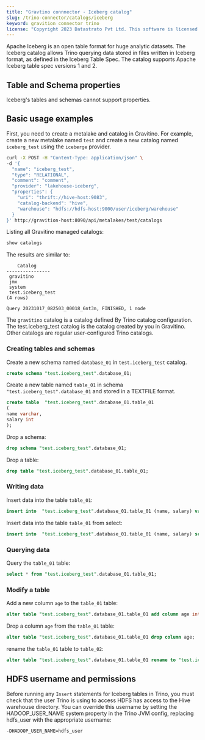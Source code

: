 ```yaml
---
title: "Gravtino connnector - Iceberg catalog"
slug: /trino-connector/catalogs/iceberg
keyword: gravition connector trino
license: "Copyright 2023 Datastrato Pvt Ltd. This software is licensed under the Apache License version 2."
---
```


Apache Iceberg is an open table format for huge analytic datasets. 
The Iceberg catalog allows Trino querying data stored in files written in Iceberg format, 
as defined in the Iceberg Table Spec. The catalog supports Apache Iceberg table spec versions 1 and 2.

## Table and Schema properties

Iceberg's tables and schemas cannot support properties.

## Basic usage examples

First, you need to create a metalake and catalog in Gravitino.
For example, create a new metalake named `test` and create a new catalog named `iceberg_test` using the `iceberge` provider.

```bash
curl -X POST -H "Content-Type: application/json" \
-d '{
  "name": "iceberg_test",
  "type": "RELATIONAL",
  "comment": "comment",
  "provider": "lakehouse-iceberg",
  "properties": {
    "uri": "thrift://hive-host:9083",
    "catalog-backend": "hive",
    "warehouse": "hdfs://hdfs-host:9000/user/iceberg/warehouse"
  }
}' http://gravition-host:8090/api/metalakes/test/catalogs

```

Listing all Gravitino managed catalogs:

```sql 
show catalogs
```

The results are similar to:

```text
    Catalog
----------------
 gravitino
 jmx
 system
 test.iceberg_test
(4 rows)

Query 20231017_082503_00018_6nt3n, FINISHED, 1 node
```

The `gravitino` catalog is a catalog defined By Trino catalog configuration. 
The test.iceberg_test catalog is the catalog created by you in Gravitino.
Other catalogs are regular user-configured Trino catalogs.

### Creating tables and schemas

Create a new schema named `database_01` in `test.iceberg_test` catalog.

```sql
create schema "test.iceberg_test".database_01;
```

Create a new table named `table_01` in schema `"test.iceberg_test".database_01` and stored in a TEXTFILE format.

```sql
create table  "test.iceberg_test".database_01.table_01
(
name varchar,
salary int
);
```

Drop a schema:

```sql
drop schema "test.iceberg_test".database_01;
```

Drop a table:

```sql
drop table "test.iceberg_test".database_01.table_01;
```

### Writing data

Insert data into the table `table_01`:

```sql
insert into  "test.iceberg_test".database_01.table_01 (name, salary) values ('ice', 12);
```

Insert data into the table `table_01` from select:

```sql
insert into  "test.iceberg_test".database_01.table_01 (name, salary) select * from "test.iceberg_test".database_01.table_01;
```

### Querying data

Query the `table_01` table:

```sql
select * from "test.iceberg_test".database_01.table_01;
```

### Modify a table

Add a new column `age` to the `table_01` table:

```sql
alter table "test.iceberg_test".database_01.table_01 add column age int;
```

Drop a column `age` from the `table_01` table:

```sql
alter table "test.iceberg_test".database_01.table_01 drop column age;
```

rename the `table_01` table to `table_02`:

```sql
alter table "test.iceberg_test".database_01.table_01 rename to "test.iceberg_test".database_01.table_02;
```

## HDFS username and permissions

Before running any `Insert` statements for Iceberg tables in Trino, 
you must check that the user Trino is using to access HDFS has access to the Hive warehouse directory.
You can override this username by setting the HADOOP_USER_NAME system property in the Trino JVM config, 
replacing hdfs_user with the appropriate username:
```text
-DHADOOP_USER_NAME=hdfs_user
```
